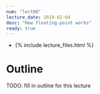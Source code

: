 ```yaml
---
num: "lect08"
lecture_date: 2019-02-04
desc: "How floating-point works"
ready: true
---
```


* {% include lecture_files.html %}

# Outline

TODO: fill in outline for this lecture
